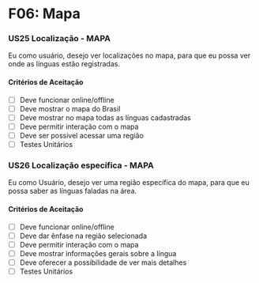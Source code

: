 # F06: Mapa

### **US25 Localização - MAPA**

Eu como usuário, desejo ver localizações no mapa, para que eu possa ver onde as línguas estão registradas.

#### **Critérios de Aceitação**

- [ ] Deve funcionar online/offline <!-- discutir -->
- [ ] Deve mostrar o mapa do Brasil
- [ ] Deve mostrar no mapa todas as línguas cadastradas
- [ ] Deve permitir interação com o mapa
- [ ] Deve ser possivel acessar uma região
- [ ] Testes Unitários

### **US26 Localização específica - MAPA**

Eu como Usuário, desejo ver uma região específica do mapa, para que eu possa saber as línguas faladas na área.

#### **Critérios de Aceitação**

- [ ] Deve funcionar online/offline <!-- discutir -->
- [ ] Deve dar ênfase na região selecionada
- [ ] Deve permitir interação com o mapa
- [ ] Deve mostrar informações gerais sobre a língua
- [ ] Deve oferecer a possibilidade de ver mais detalhes
- [ ] Testes Unitários

<!--

### **US27 Localização do usúario - MAPA**

Eu como usuário, desejo ver minha região, para que eu possa saber as línguas faladas próximas a mim.

#### **Critérios de Aceitação**

- [ ] Mostrar quais línguas são faladas na região em que estou
- [ ] Testes Unitários

-->
